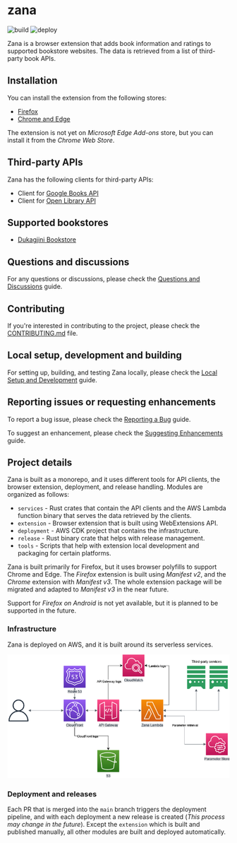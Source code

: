 # zana

![build](https://github.com/kushtrimh/zana/actions/workflows/build.yml/badge.svg?branch=main)
![deploy](https://github.com/kushtrimh/zana/actions/workflows/deploy.yml/badge.svg?branch=main)

Zana is a browser extension that adds book information and ratings to supported bookstore websites.
The data is retrieved from a list of third-party book APIs.

## Installation

You can install the extension from the following stores:
- [Firefox](https://addons.mozilla.org/en-US/firefox/addon/zanareads/)
- [Chrome and Edge](https://chrome.google.com/webstore/detail/zana/dfjgjgjgjgjgjgjgjgjgjgjgjgjgjgj)

The extension is not yet on _Microsoft Edge Add-ons_ store, but you can install it from the _Chrome Web Store_.

## Third-party APIs

Zana has the following clients for third-party APIs:
- Client for [Google Books API](https://developers.google.com/books)
- Client for [Open Library API](https://openlibrary.org/developers/api)
 
## Supported bookstores

- [Dukagjini Bookstore](https://dukagjinibooks.com/)

## Questions and discussions

For any questions or discussions, please check the [Questions and Discussions](./CONTRIBUTING.md#questions-and-discussions) guide.

## Contributing

If you're interested in contributing to the project, please check the [CONTRIBUTING.md](CONTRIBUTING.md) file.

## Local setup, development and building

For setting up, building, and testing Zana locally, please check the [Local Setup and Development](./CONTRIBUTING.md#local-setup-and-development) guide.

## Reporting issues or requesting enhancements

To report a bug issue, please check the [Reporting a Bug](./CONTRIBUTING.md#reporting-a-bug) guide.

To suggest an enhancement, please check the [Suggesting Enhancements](./CONTRIBUTING.md#suggesting-enhancements) guide.

## Project details

Zana is built as a monorepo, and it uses different tools for API clients, the browser extension, deployment, and release handling.
Modules are organized as follows:
- `services` - Rust crates that contain the API clients and the AWS Lambda function binary that serves the data retrieved by the clients.
- `extension` - Browser extension that is built using WebExtensions API.
- `deployment` - AWS CDK project that contains the infrastructure.
- `release` - Rust binary crate that helps with release management.
- `tools` - Scripts that help with extension local development and packaging for certain platforms.

Zana is built primarily for Firefox, but it uses browser polyfills to support Chrome and Edge.
The _Firefox_ extension is built using *Manifest v2*, and the _Chrome_ extension with *Manifest v3*.
The whole extension package will be migrated and adapted to *Manifest v3* in the near future.

Support for _Firefox on Android_ is not yet available, but it is planned to be supported in the future.

### Infrastructure

Zana is deployed on AWS, and it is built around its serverless services.

![Zana AWS Architecture](./docs/zana_aws.drawio.png)

### Deployment and releases

Each PR that is merged into the `main` branch triggers the deployment pipeline, and with each deployment
a new release is created (_This process may change in the future_).
Except the `extension` which is built and published manually, all other modules are built and deployed automatically.
